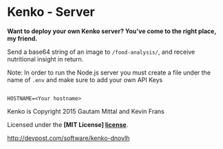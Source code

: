 # Kenko - Server
**Want to deploy your own Kenko server? You've come to the right place, my friend.**

Send a base64 string of an image to ```/food-analysis/```, and receive nutritional insight in return.


Note: In order to run the Node.js server you must create a file under the name of `.env` and make sure to add your own API Keys

```

HOSTNAME=<Your hostname>

```

Kenko is Copyright 2015 Gautam Mittal and Kevin Frans

Licensed under the **[MIT License] [license]**.

[license]: https://github.com/gmittal/shokuji/blob/master/LICENSE

http://devpost.com/software/kenko-dnovlh
